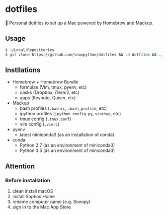 # dotfiles
:high_brightness: Personal dotfiles to set up a Mac powered by Homebrew and Mackup.

## Usage

```bash
$ ~/Local/Repositories
$ git clone https://github.com/snoopython/dotfiles && cd dotfiles && ./install
```

## Instllations

+ Homebrew + Homebrew Bundle
    - formulae (Vim, tmux, pyenv, etc)
    - casks (Dropbox, iTerm2, etc)
    - apps (Keynote, Quiver, etc)
+ Mackup
    - bash profiles (`.bashrc`, `.bash_profile`, etc)
    - ipython profiles (`ipython_config.py`, `startup`, etc)
    - tmux config (`.tmux.conf`)
    - vim config (`.vimrc`)
+ pyenv
    - latest miniconda3 (as an installation of conda)
+ conda
    - Python 2.7 (as an environment of miniconda3)
    - Python 3.5 (as an environment of miniconda3)

## Attention

### Before installation

1. clean install macOS
1. install Sophos Home
1. rename computer name (e.g. Snoopy)
1. sign in to the Mac App Store

